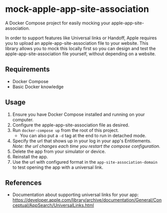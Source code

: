 # mock-apple-app-site-association
A Docker Compose project for easily mocking your apple-app-site-association.

In order to support features like Universal links or Handoff, Apple requires you to upload an apple-app-site-association file to your website. This library allows you to mock this locally first so you can design and test the apple-app-site-association file yourself, without depending on a website.


## Requirements

* Docker Compose
* Basic Docker knowledge

## Usage

1. Ensure you have Docker Compose installed and running on your computer.
2. Configure the apple-app-site-association file as desired.
3. Run `docker-compose up` from the root of this project.
    * You can also put a `-d` tag at the end to run in detached mode.
4. Specify the url that shows up in your log in your app's Entitlements. _Note: the url changes each time you restart the compose configuration._
5. Delete the app from your simulator or device.
6. Reinstall the app.
7. Use the url with configured format in the `app-site-association-domain` to test opening the app with a universal link. 

## References

* Documentation about supporting universal links for your app: https://developer.apple.com/library/archive/documentation/General/Conceptual/AppSearch/UniversalLinks.html
